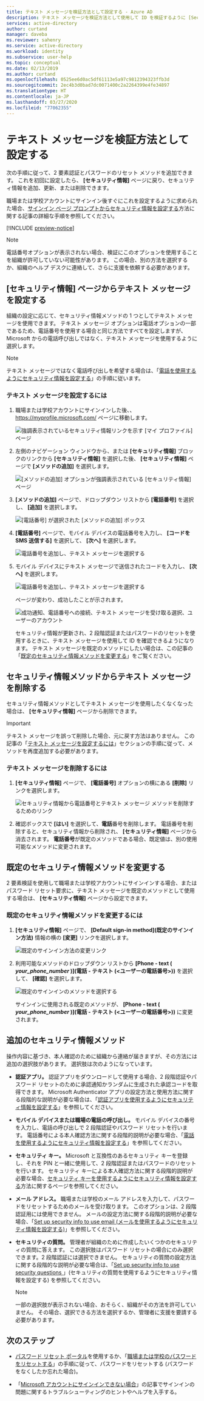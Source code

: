 ```yaml
---
title: テキスト メッセージを検証方法として設定する - Azure AD
description: テキスト メッセージを検証方法として使用して ID を検証するように [Security info (preview)] (セキュリティ情報 (プレビュー)) ページを設定する方法。
services: active-directory
author: curtand
manager: daveba
ms.reviewer: sahenry
ms.service: active-directory
ms.workload: identity
ms.subservice: user-help
ms.topic: conceptual
ms.date: 02/13/2019
ms.author: curtand
ms.openlocfilehash: 0525ee6d0ac5df61113e5a97c9812394323ffb3d
ms.sourcegitcommit: 2ec4b3d0bad7dc0071400c2a2264399e4fe34897
ms.translationtype: HT
ms.contentlocale: ja-JP
ms.lasthandoff: 03/27/2020
ms.locfileid: "77062355"
---
```

# <a name="set-up-text-messaging-as-your-verification-method"></a>テキスト メッセージを検証方法として設定する

次の手順に従って、2 要素認証とパスワードのリセット メソッドを追加できます。 これを初回に設定したら、 **[セキュリティ情報]** ページに戻り、セキュリティ情報を追加、更新、または削除できます。

職場または学校アカウントにサインイン後すぐにこれを設定するように求められた場合、[サインイン ページ プロンプトからセキュリティ情報を設定する](security-info-setup-signin.md)方法に関する記事の詳細な手順を参照してください。

[!INCLUDE [preview-notice](../../../includes/active-directory-end-user-preview-notice-security-info.md)]

>[!Note]
>電話番号オプションが表示されない場合、検証にこのオプションを使用することを組織が許可していない可能性があります。 この場合、別の方法を選択するか、組織のヘルプ デスクに連絡して、さらに支援を依頼する必要があります。

## <a name="set-up-text-messages-from-the-security-info-page"></a>[セキュリティ情報] ページからテキスト メッセージを設定する

組織の設定に応じて、セキュリティ情報メソッドの 1 つとしてテキスト メッセージを使用できます。 テキスト メッセージ オプションは電話オプションの一部であるため、電話番号を使用する場合と同じ方法ですべてを設定しますが、Microsoft からの電話呼び出しではなく、テキスト メッセージを使用するように選択します。

>[!Note]
>テキスト メッセージではなく電話呼び出しを希望する場合は、「[電話を使用するようにセキュリティ情報を設定する](security-info-setup-phone-number.md)」の手順に従います。

### <a name="to-set-up-text-messages"></a>テキスト メッセージを設定するには

1. 職場または学校アカウントにサインインした後、、 https://myprofile.microsoft.com/ ページに移動します。

    ![強調表示されているセキュリティ情報リンクを示す [マイ プロファイル] ページ](media/security-info/securityinfo-myprofile-page.png)

2. 左側のナビゲーション ウィンドウから、または **[セキュリティ情報]** ブロックのリンクから **[セキュリティ情報]** を選択した後、 **[セキュリティ情報]** ページで **[メソッドの追加]** を選択します。

    ![[メソッドの追加] オプションが強調表示されている [セキュリティ情報] ページ](media/security-info/securityinfo-myprofile-addmethod-page.png)

3. **[メソッドの追加]** ページで、ドロップダウン リストから **[電話番号]** を選択し、 **[追加]** を選択します。

    ![[電話番号] が選択された [メソッドの追加] ボックス](media/security-info/securityinfo-myprofile-addphonetext.png)

4. **[電話番号]** ページで、モバイル デバイスの電話番号を入力し、 **[コードを SMS 送信する]** を選択して、 **[次へ]** を選択します。

    ![電話番号を追加し、テキスト メッセージを選択する](media/security-info/securityinfo-myprofile-phonetext-addnumber.png)

5. モバイル デバイスにテキスト メッセージで送信されたコードを入力し、 **[次へ]** を選択します。

    ![電話番号を追加し、テキスト メッセージを選択する](media/security-info/securityinfo-myprofile-phonetext-entercode.png)

    ページが変わり、成功したことが示されます。

    ![成功通知、電話番号への接続、テキスト メッセージを受け取る選択、ユーザーのアカウント](media/security-info/securityinfo-myprofile-phonetext-success.png)

    セキュリティ情報が更新され、2 段階認証またはパスワードのリセットを使用するときに、テキスト メッセージを使用して ID を確認できるようになります。 テキスト メッセージを既定のメソッドにしたい場合は、この記事の「[既定のセキュリティ情報メソッドを変更する](#change-your-default-security-info-method)」をご覧ください。

## <a name="delete-text-messaging-from-your-security-info-methods"></a>セキュリティ情報メソッドからテキスト メッセージを削除する

セキュリティ情報メソッドとしてテキスト メッセージを使用したくなくなった場合は、 **[セキュリティ情報]** ページから削除できます。

>[!Important]
>テキスト メッセージを誤って削除した場合、元に戻す方法はありません。 この記事の「[テキスト メッセージを設定するには](#set-up-text-messages-from-the-security-info-page)」セクションの手順に従って、メソッドを再度追加する必要があります。

### <a name="to-delete-text-messaging"></a>テキスト メッセージを削除するには

1. **[セキュリティ情報]** ページで、 **[電話番号]** オプションの横にある **[削除]** リンクを選択します。

    ![セキュリティ情報から電話番号とテキスト メッセージ メソッドを削除するためのリンク](media/security-info/securityinfo-myprofile-phonetext-delete.png)

2. 確認ボックスで **[はい]** を選択して、**電話**番号を削除します。 電話番号を削除すると、セキュリティ情報から削除され、 **[セキュリティ情報]** ページから消去されます。 **電話番号**が既定のメソッドである場合、既定値は、別の使用可能なメソッドに変更されます。

## <a name="change-your-default-security-info-method"></a>既定のセキュリティ情報メソッドを変更する

2 要素検証を使用して職場または学校アカウントにサインインする場合、またはパスワード リセット要求に、テキスト メッセージを既定のメソッドとして使用する場合は、 **[セキュリティ情報]** ページから設定できます。

### <a name="to-change-your-default-security-info-method"></a>既定のセキュリティ情報メソッドを変更するには

1. **[セキュリティ情報]** ページで、 **[Default sign-in method]\(既定のサインイン方法\)** 情報の横の **[変更]** リンクを選択します。

    ![既定のサインイン方法の変更リンク](media/security-info/securityinfo-myprofile-phonetext-defaultchange.png)

2. 利用可能なメソッドのドロップダウン リストから **[Phone - text ( *_your_phone_number_* )]\(電話 - テキスト (<ユーザーの電話番号>)\)** を選択して、 **[確認]** を選択します。

    ![既定のサインインのメソッドを選択する](media/security-info/securityinfo-myprofile-phonetext-changeddefault.png)

    サインインに使用される既定のメソッドが、 **[Phone - text ( *_your_phone_number_* )]\(電話 - テキスト (<ユーザーの電話番号>)\)** に変更されます。

## <a name="additional-security-info-methods"></a>追加のセキュリティ情報メソッド

操作内容に基づき、本人確認のために組織から連絡が届きますが、その方法には追加の選択肢があります。 選択肢は次のようになっています。

- **認証アプリ。** 認証アプリをダウンロードして使用する場合、2 段階認証やパスワード リセットのために承認通知かランダムに生成された承認コードを取得できます。 Microsoft Authenticator アプリの設定方法と使用方法に関する段階的な説明が必要な場合は、「[認証アプリを使用するようにセキュリティ情報を設定する](security-info-setup-auth-app.md)」を参照してください。

- **モバイル デバイスまたは職場の電話の呼び出し。** モバイル デバイスの番号を入力し、電話の呼び出しで 2 段階認証やパスワード リセットを行います。 電話番号による本人確認方法に関する段階的説明が必要な場合、「[電話を使用するようにセキュリティ情報を設定する](security-info-setup-phone-number.md)」を参照してください。

- **セキュリティ キー。** Microsoft と互換性のあるセキュリティ キーを登録し、それを PIN と一緒に使用して、2 段階認証またはパスワードのリセットを行います。 セキュリティ キーによる本人確認方法に関する段階的説明が必要な場合、[セキュリティ キーを使用するようにセキュリティ情報を設定する](security-info-setup-security-key.md)方法に関するページを参照してください。

- **メール アドレス。** 職場または学校のメール アドレスを入力して、パスワードをリセットするためのメールを受け取ります。 このオプションは、2 段階認証用には使用できません。 メールの設定方法に関する段階的説明が必要な場合、「[Set up security info to use email (メールを使用するようにセキュリティ情報を設定する)](security-info-setup-email.md)」を参照してください。

- **セキュリティの質問。** 管理者が組織のために作成したいくつかのセキュリティの質問に答えます。 この選択肢はパスワード リセットの場合にのみ選択できます。2 段階認証には選択できません。 セキュリティの質問の設定方法に関する段階的な説明が必要な場合は、「[Set up security info to use security questions ](security-info-setup-questions.md)」(セキュリティの質問を使用するようにセキュリティ情報を設定する) を参照してください。

    >[!Note]
    >一部の選択肢が表示されない場合、おそらく、組織がその方法を許可していません。 その場合、選択できる方法を選択するか、管理者に支援を要請する必要があります。

## <a name="next-steps"></a>次のステップ

- [パスワード リセット ポータル](https://passwordreset.microsoftonline.com/)を使用するか、「[職場または学校のパスワードをリセットする](active-directory-passwords-update-your-own-password.md)」の手順に従って、パスワードをリセットする (パスワードをなくしたか忘れた場合)。

- 「[Microsoft アカウントにサインインできない場合](https://support.microsoft.com/help/12429/microsoft-account-sign-in-cant)」の記事でサインインの問題に関するトラブルシューティングのヒントやヘルプを入手する。
